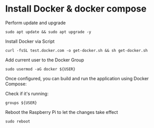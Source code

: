 # Install Docker & docker compose

Perform update and upgrade

```
sudo apt update && sudo apt upgrade -y
``````
Install Docker via Script
```
curl -fsSL test.docker.com -o get-docker.sh && sh get-docker.sh
```
Add current user to the Docker Group
```
sudo usermod -aG docker ${USER}
```
Once configured, you can build and run the application using Docker Compose:

Check if it's running:
```
groups ${USER}
```

Reboot the Raspberry Pi to let the changes take effect
```
sudo reboot
```


